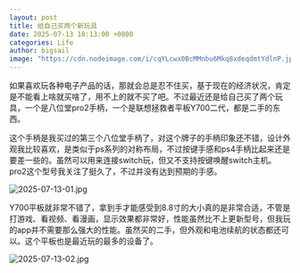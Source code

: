 ```yaml
---
layout: post
title: 给自己买两个新玩具
date: 2025-07-13 10:13:00 +0800
categories: Life
author: bigsail
image: "https://cdn.nodeimage.com/i/cqYLcwx0BcMMnbu6Mkq8xdeqdmtYdlnP.jpg"
---
```

如果喜欢玩各种电子产品的话，那就会总是忍不住买，基于现在的经济状况，肯定是不能看上啥就买啥了，用不上的就不买了吧。不过最近还是给自己买了两个玩具，一个是八位堂pro2手柄，一个是联想拯救者平板Y700二代，都是二手的东西。

这个手柄是我买过的第三个八位堂手柄了，对这个牌子的手柄印象还不错，设计外观我比较喜欢，是类似于ps系列的对称布局，不过按键手感和ps4手柄比起来还是要差一些的。虽然可以用来连接switch玩，但又不支持按键唤醒switch主机。pro2这个型号我关注了挺久了，不过并没有达到预期的手感。

![2025-07-13-01.jpg](https://img.warn.im/v2/OtB5oia.jpeg)

Y700平板就非常不错了，拿到手才能感受到8.8寸的大小真的是非常合适，不管是打游戏、看视频、看漫画，显示效果都非常好，性能虽然比不上更新型号，但我玩的app并不需要那么强大的性能。虽然买的二手，但外观和电池续航的状态都还可以。这个平板也是最近玩的最多的设备了。

![2025-07-13-02.jpg](https://img.warn.im/v2/d2TOQ8Y.jpeg)
